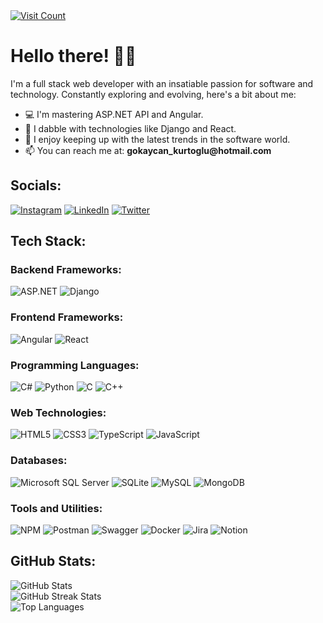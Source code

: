 <!DOCTYPE html>
<html lang="en">

<head>
    <meta charset="UTF-8">
    <meta name="viewport" content="width=device-width, initial-scale=1.0">
    <link rel="stylesheet" href="styles.css">
</head>

<body>
    <div class="container">
        <a href="https://visitcount.itsvg.in/api?id=GokayCan&icon=0&color=6">
            <img src="https://visitcount.itsvg.in/api?id=GokayCan&icon=0&color=6" alt="Visit Count">
        </a>
        <h1>Hello there! 👋🏼</h1>
        <p>I'm a full stack web developer with an insatiable passion for software and technology. Constantly exploring
            and evolving, here's a bit about me:</p>
        <ul>
            <li>💻 I'm mastering ASP.NET API and Angular.</li>
            <li>🌟 I dabble with technologies like Django and React.</li>
            <li>🚀 I enjoy keeping up with the latest trends in the software world.</li>
            <li>📫 You can reach me at: <strong>gokaycan_kurtoglu@hotmail.com</strong></li>
        </ul>
        <h2>Socials:</h2>
        <div class="socials">
            <a href="https://www.instagram.com/kurtoglu_gokaycan/"><img
                    src="https://img.shields.io/badge/Instagram-%23E4405F.svg?logo=Instagram&logoColor=white"
                    alt="Instagram"></a>
            <a href="https://linkedin.com/in/gokay-can-kurtoglu/"><img
                    src="https://img.shields.io/badge/LinkedIn-%230077B5.svg?logo=linkedin&logoColor=white"
                    alt="LinkedIn"></a>
            <a href="https://twitter.com/GkycanKurtoglu"><img
                    src="https://img.shields.io/badge/X-black.svg?logo=X&logoColor=white" alt="Twitter"></a>
        </div>
        <h2>Tech Stack:</h2>
        <div class="tech-stack">
            <!-- Backend Frameworks -->
            <div class="frameworks">
                <h3>Backend Frameworks:</h3>
                <img src="https://img.shields.io/badge/ASP.NET-%235C2D91.svg?style=for-the-badge&logo=.net&logoColor=white"
                    alt="ASP.NET">
                <img src="https://img.shields.io/badge/django-%23092E20.svg?style=for-the-badge&logo=django&logoColor=white"
                    alt="Django">
            </div>
            <!-- Frontend Frameworks -->
            <div class="frameworks">
                <h3>Frontend Frameworks:</h3>
                <img src="https://img.shields.io/badge/angular-%23DD0031.svg?style=for-the-badge&logo=angular&logoColor=white"
                    alt="Angular">
                <img src="https://img.shields.io/badge/react-%2320232a.svg?style=for-the-badge&logo=react&logoColor=%2361DAFB"
                    alt="React">
            </div>
            <!-- Programming Languages -->
            <div class="languages">
                <h3>Programming Languages:</h3>
                <img src="https://img.shields.io/badge/c%23-%23239120.svg?style=for-the-badge&logo=csharp&logoColor=white"
                    alt="C#">
                <img src="https://img.shields.io/badge/python-3670A0?style=for-the-badge&logo=python&logoColor=ffdd54"
                    alt="Python">
                <img src="https://img.shields.io/badge/c-%2300599C.svg?style=for-the-badge&logo=c&logoColor=white"
                    alt="C">
                <img src="https://img.shields.io/badge/c++-%2300599C.svg?style=for-the-badge&logo=c%2B%2B&logoColor=white"
                    alt="C++">
            </div>
            <!-- Web Technologies -->
            <div class="technologies">
                <h3>Web Technologies:</h3>
                <img src="https://img.shields.io/badge/html5-%23E34F26.svg?style=for-the-badge&logo=html5&logoColor=white"
                    alt="HTML5">
                <img src="https://img.shields.io/badge/css3-%231572B6.svg?style=for-the-badge&logo=css3&logoColor=white"
                    alt="CSS3">
                <img src="https://img.shields.io/badge/typescript-%23007ACC.svg?style=for-the-badge&logo=typescript&logoColor=white"
                    alt="TypeScript">
                <img src="https://img.shields.io/badge/javascript-%23323330.svg?style=for-the-badge&logo=javascript&logoColor=%23F7DF1E"
                    alt="JavaScript">
            </div>
            <!-- Databases -->
            <div class="databases">
                <h3>Databases:</h3>
                <img src="https://img.shields.io/badge/Microsoft%20SQL%20Server-CC2927?style=for-the-badge&logo=microsoft%20sql%20server&logoColor=white"
                    alt="Microsoft SQL Server">
                <img src="https://img.shields.io/badge/sqlite-%2307405e.svg?style=for-the-badge&logo=sqlite&logoColor=white"
                    alt="SQLite">
                <img src="https://img.shields.io/badge/mysql-%2300000f.svg?style=for-the-badge&logo=mysql&logoColor=white"
                    alt="MySQL">
                <img src="https://img.shields.io/badge/MongoDB-%234ea94b.svg?style=for-the-badge&logo=mongodb&logoColor=white"
                    alt="MongoDB">
            </div>
            <!-- Tools and Utilities -->
            <div class="utilities">
                <h3>Tools and Utilities:</h3>
                <img src="https://img.shields.io/badge/NPM-%23CB3837.svg?style=for-the-badge&logo=npm&logoColor=white"
                    alt="NPM">
                <img src="https://img.shields.io/badge/Postman-FF6C37?style=for-the-badge&logo=postman&logoColor=white"
                    alt="Postman">
                <img src="https://img.shields.io/badge/-Swagger-%23Clojure?style=for-the-badge&logo=swagger&logoColor=white"
                    alt="Swagger">
                <img src="https://img.shields.io/badge/docker-%230db7ed.svg?style=for-the-badge&logo=docker&logoColor=white"
                    alt="Docker">
                <img src="https://img.shields.io/badge/jira-%230A0FFF.svg?style=for-the-badge&logo=jira&logoColor=white"
                    alt="Jira">
                <img src="https://img.shields.io/badge/Notion-%23000000.svg?style=for-the-badge&logo=notion&logoColor=white"
                    alt="Notion">
            </div>
        </div>
        <h2>GitHub Stats:</h2>
        <div class="github-stats">
            <!-- GitHub Stats -->
            <img src="https://github-readme-stats.vercel.app/api?username=gokaycan&theme=tokyonight&hide_border=true&include_all_commits=true&count_private=true"
                alt="GitHub Stats">
            <br>
            <img src="https://github-readme-streak-stats.herokuapp.com/?user=gokaycan&theme=tokyonight&hide_border=true"
                alt="GitHub Streak Stats">
            <br>
            <img src="https://github-readme-stats.vercel.app/api/top-langs/?username=gokaycan&theme=tokyonight&hide_border=true&include_all_commits=true&count_private=true&layout=compact"
                alt="Top Languages">
        </div>
    </div>
</body>

</html>